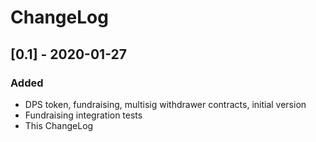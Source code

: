 # ChangeLog

## [0.1] - 2020-01-27
### Added
- DPS token, fundraising, multisig withdrawer contracts, initial version
- Fundraising integration tests
- This ChangeLog
